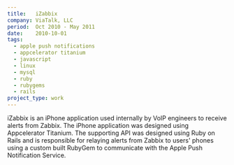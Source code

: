 ```yaml
---
title:   iZabbix
company: ViaTalk, LLC
period:  Oct 2010 - May 2011
date:    2010-10-01
tags:
  - apple push notifications
  - appcelerator titanium
  - javascript
  - linux
  - mysql
  - ruby
  - rubygems
  - rails
project_type: work
---
```


iZabbix is an iPhone application used internally by VoIP engineers to receive
alerts from Zabbix. The iPhone application was designed using Appcelerator
Titanium. The supporting API was designed using Ruby on Rails and is
responsible for relaying alerts from Zabbix to users' phones using a custom
built RubyGem to communicate with the Apple Push Notification Service.

<!--
**Biggest Challenge:** 

**Biggest Triumph:**
-->
